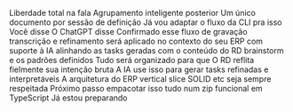  Liberdade total na fala
 Agrupamento inteligente posterior
 Um único documento por sessão de definição
Já vou adaptar o fluxo da CLI pra isso
Você disse
O ChatGPT disse
Confirmado esse fluxo de gravação transcrição e refinamento será aplicado no contexto do seu ERP com suporte à IA alinhando as tasks geradas com o conteúdo do RD brainstorm e os padrões definidos
Tudo será organizado para que
O RD reflita fielmente sua intenção bruta
A IA use isso para gerar tasks refinadas e interpretáveis
A arquitetura do ERP vertical slice SOLID etc seja sempre respeitada
Próximo passo empacotar isso tudo num zip funcional em TypeScript Já estou preparando